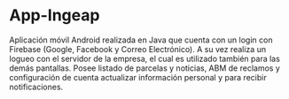 # App-Ingeap
Aplicación móvil Android realizada en Java que cuenta con un login con Firebase (Google, Facebook y Correo Electrónico). A su vez realiza un logueo con el servidor de la empresa, el cual es utilizado también para las demás pantallas. Posee listado de parcelas y noticias, ABM de reclamos y configuración de cuenta actualizar información personal y para recibir notificaciones. 
